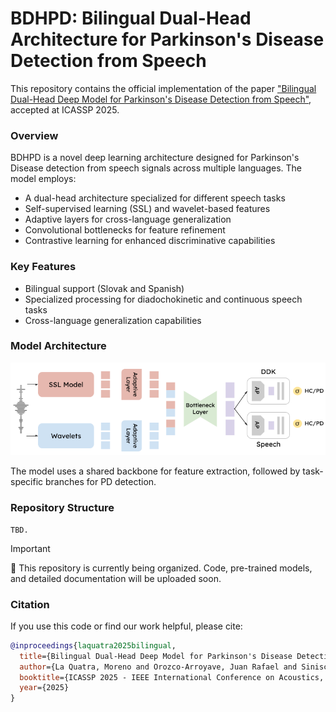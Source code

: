 
# BDHPD: Bilingual Dual-Head Architecture for Parkinson's Disease Detection from Speech

This repository contains the official implementation of the paper ["Bilingual Dual-Head Deep Model for Parkinson's Disease Detection from Speech"](link-to-paper), accepted at ICASSP 2025.

### Overview
BDHPD is a novel deep learning architecture designed for Parkinson's Disease detection from speech signals across multiple languages. The model employs:
- A dual-head architecture specialized for different speech tasks
- Self-supervised learning (SSL) and wavelet-based features
- Adaptive layers for cross-language generalization
- Convolutional bottlenecks for feature refinement
- Contrastive learning for enhanced discriminative capabilities

### Key Features
- Bilingual support (Slovak and Spanish)
- Specialized processing for diadochokinetic and continuous speech tasks
- Cross-language generalization capabilities

### Model Architecture
![Model Architecture](model_architecture.png)

The model uses a shared backbone for feature extraction, followed by task-specific branches for PD detection.

### Repository Structure
```
TBD.
```

> [!IMPORTANT]  
> 🚧 This repository is currently being organized. Code, pre-trained models, and detailed documentation will be uploaded soon.

### Citation
If you use this code or find our work helpful, please cite:
```bibtex
@inproceedings{laquatra2025bilingual,
  title={Bilingual Dual-Head Deep Model for Parkinson's Disease Detection from Speech},
  author={La Quatra, Moreno and Orozco-Arroyave, Juan Rafael and Siniscalchi, Marco Sabato},
  booktitle={ICASSP 2025 - IEEE International Conference on Acoustics, Speech and Signal Processing (ICASSP)},
  year={2025}
}
```
